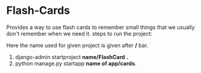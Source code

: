 # Flash-Cards
Provides a way to use flash cards to remember small things that we usually don't remember when we need it.
steps to run the project:

Here the name used for given project is given after **/** bar.
1.  django-admin startproject **name/FlashCard** **.** <!-- . is  to prevent admin to create another directory of same name-->
2. python manage.py startapp **name of app/cards**.
 


